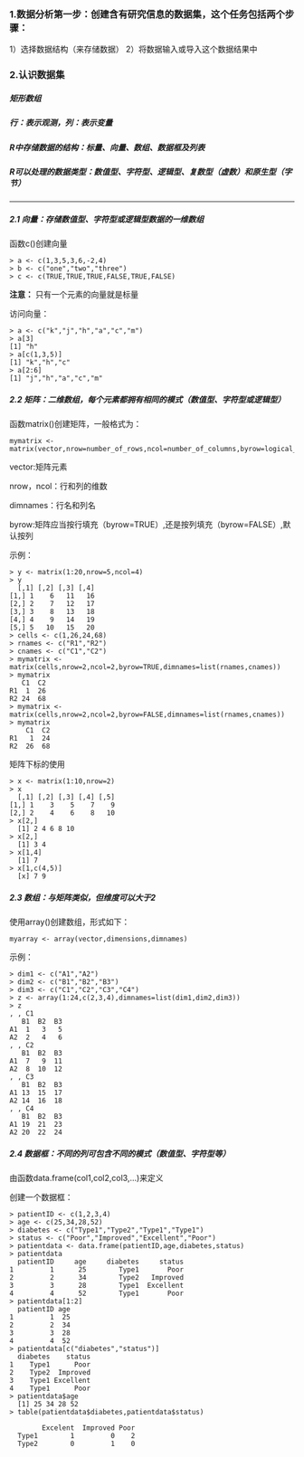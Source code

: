 ### 1.数据分析第一步：创建含有研究信息的数据集，这个任务包括两个步骤：
  1）选择数据结构（来存储数据）
  2）将数据输入或导入这个数据结果中
 
### 2.认识数据集

##### **矩形数组**
##### **行：表示观测，列：表示变量**
##### **R中存储数据的结构：标量、向量、数组、数据框及列表**
##### **R可以处理的数据类型：数值型、字符型、逻辑型、复数型（虚数）和原生型（字节）**
 
---------------------------------------------------------------------------------------
##### 2.1 向量：存储数值型、字符型或逻辑型数据的一维数组
  
  函数c()创建向量
  
    > a <- c(1,3,5,3,6,-2,4)
    > b <- c("one","two","three")
    > c <- c(TRUE,TRUE,TRUE,FALSE,TRUE,FALSE)
  
  **注意：** 只有一个元素的向量就是标量
  
  访问向量：
  
    > a <- c("k","j","h","a","c","m")
    > a[3]
    [1] "h"
    > a[c(1,3,5)]
    [1] "k","h","c"
    > a[2:6]
    [1] "j","h","a","c","m"
    
##### 2.2 矩阵：二维数组，每个元素都拥有相同的模式（数值型、字符型或逻辑型）
  
  函数matrix()创建矩阵，一般格式为：
    
    mymatrix <- matrix(vector,nrow=number_of_rows,ncol=number_of_columns,byrow=logical_value,dimnames=list(char_vector_rownames,char_vector_colnames))
    
  vector:矩阵元素
   
  nrow，ncol：行和列的维数
   
  dimnames：行名和列名
   
  byrow:矩阵应当按行填充（byrow=TRUE）,还是按列填充（byrow=FALSE）,默认按列
  
  示例：
    
    > y <- matrix(1:20,nrow=5,ncol=4)
    > y
      [,1] [,2] [,3] [,4]
    [1,] 1    6   11   16
    [2,] 2    7   12   17
    [3,] 3    8   13   18
    [4,] 4    9   14   19
    [5,] 5   10   15   20
    > cells <- c(1,26,24,68)
    > rnames <- c("R1","R2")
    > cnames <- c("C1","C2")
    > mymatrix <- matrix(cells,nrow=2,ncol=2,byrow=TRUE,dimnames=list(rnames,cnames))
    > mymatrix
       C1  C2
    R1  1  26
    R2 24  68
    > mymatrix <- matrix(cells,nrow=2,ncol=2,byrow=FALSE,dimnames=list(rnames,cnames))
    > mymatrix
        C1  C2
    R1   1  24
    R2  26  68
    
  矩阵下标的使用
  
    > x <- matrix(1:10,nrow=2)
    > x
      [,1] [,2] [,3] [,4] [,5]
    [1,] 1    3    5    7    9
    [2,] 2    4    6    8   10
    > x[2,]
      [1] 2 4 6 8 10
    > x[2,]
      [1] 3 4
    > x[1,4]
      [1] 7
    > x[1,c(4,5)]
      [x] 7 9
      
##### 2.3 数组：与矩阵类似，但维度可以大于2
  
  使用array()创建数组，形式如下：
    
    myarray <- array(vector,dimensions,dimnames)
    
  示例：
  
    > dim1 <- c("A1","A2")
    > dim2 <- c("B1","B2","B3")
    > dim3 <- c("C1","C2","C3","C4")
    > z <- array(1:24,c(2,3,4),dimnames=list(dim1,dim2,dim3))
    > z
    , , C1
       B1  B2  B3
    A1  1   3   5
    A2  2   4   6
    , , C2
       B1  B2  B3
    A1  7   9  11
    A2  8  10  12
    , , C3
       B1  B2  B3
    A1 13  15  17
    A2 14  16  18
    , , C4
       B1  B2  B3
    A1 19  21  23
    A2 20  22  24
    
##### 2.4 数据框：不同的列可包含不同的模式（数值型、字符型等）
  
  由函数data.frame(col1,col2,col3,...)来定义
  
  创建一个数据框：
    
    > patientID <- c(1,2,3,4)
    > age <- c(25,34,28,52)
    > diabetes <- c("Type1","Type2","Type1","Type1")
    > status <- c("Poor","Improved","Excellent","Poor")
    > patientdata <- data.frame(patientID,age,diabetes,status)
    > patientdata
      patientID     age     diabetes     status
    1         1      25        Type1       Poor
    2         2      34        Type2   Improved
    3         3      28        Type1  Excellent
    4         4      52        Type1       Poor
    > patientdata[1:2]
      patientID age
    1         1  25
    2         2  34
    3         3  28
    4         4  52
    > patientdata[c("diabetes","status")]
      diabetes    status
    1    Type1      Poor
    2    Type2  Improved
    3    Type1 Excellent
    4    Type1      Poor
    > patientdata$age
      [1] 25 34 28 52
    > table(patientdata$diabetes,patientdata$status)
    
            Excelent  Improved Poor
      Type1        1         0    2
      Type2        0         1    0
    
    
    
    
    
    
    
    
    
    
    
    
    
